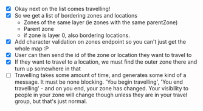 - [x] Okay next on the list comes travelling! 
- [x] So we get a list of bordering zones and locations
    + Zones of the same layer (ie zones with the same parentZone)
    + Parent zone
    + if zone is layer 0, also bordering locations.
- [x] Add character validation on zones endpoint so you can't just get the whole map :P
- [x] User can then send the id of the zone or location they want to travel to
- [x] If they want to travel to a location, we must find the outer zone there and turn up somewhere in that
- [ ] Travelling takes some amount of time, and generates some kind of a message. It must be none blocking. 'You begin travelling', 'You end travelling' - and on you end, your zone has changed. Your visibility to people in your zone will change though unless they are in your travel group, but that's just normal.